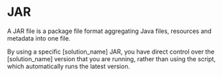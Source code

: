# JAR

A JAR file is a package file format aggregating Java files, resources and metadata into one file.

By using a specific [solution_name] JAR, you have direct control over the [solution_name] version that you are running, rather than using the script, which automatically runs the latest version.
